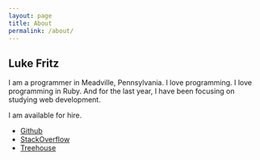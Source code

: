```yaml
---
layout: page
title: About
permalink: /about/
---
```


## Luke Fritz

I am a programmer in Meadville, Pennsylvania.
I love programming.
I love programming in Ruby.
And for the last year, I have been focusing on studying web development.

I am available for hire.

* [Github](https://github.com/ldfritz)
* [StackOverflow](http://stackoverflow.com/users/5328376/luke-fritz)
* [Treehouse](https://teamtreehouse.com/lukefritz)
